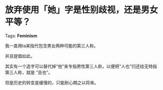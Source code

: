 # 放弃使用「她」字是性别歧视，还是男女平等？

Tags: **Feminism**

我一直用ta来指代包含男女两种可能的第三人称。

并且提倡如此。

其实有一个造字可以替代掉“他”来专指男性第三人称，以便把“人也”归还给无特指第三人称，就是 “且也”。

但是历史的转变是缓慢的，只能耐心期之以将来。



